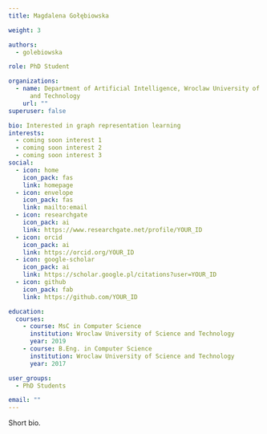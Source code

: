 ```yaml
---
title: Magdalena Gołębiowska

weight: 3

authors:
  - golebiowska

role: PhD Student

organizations:
  - name: Department of Artificial Intelligence, Wroclaw University of Science
      and Technology
    url: ""
superuser: false

bio: Interested in graph representation learning
interests:
  - coming soon interest 1
  - coming soon interest 2
  - coming soon interest 3
social:
  - icon: home
    icon_pack: fas
    link: homepage
  - icon: envelope
    icon_pack: fas
    link: mailto:email
  - icon: researchgate
    icon_pack: ai
    link: https://www.researchgate.net/profile/YOUR_ID
  - icon: orcid
    icon_pack: ai
    link: https://orcid.org/YOUR_ID
  - icon: google-scholar
    icon_pack: ai
    link: https://scholar.google.pl/citations?user=YOUR_ID
  - icon: github
    icon_pack: fab
    link: https://github.com/YOUR_ID

education:
  courses:
    - course: MsC in Computer Science 
      institution: Wroclaw University of Science and Technology
      year: 2019
    - course: B.Eng. in Computer Science
      institution: Wroclaw University of Science and Technology
      year: 2017

user_groups:
  - PhD Students

email: ""
---
```

Short bio.